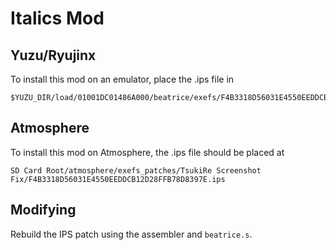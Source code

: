 # Italics Mod

## Yuzu/Ryujinx

To install this mod on an emulator, place the .ips file in

```
$YUZU_DIR/load/01001DC01486A000/beatrice/exefs/F4B3318D56031E4550EEDDCB12D28FFB78D8397E.ips
```

## Atmosphere

To install this mod on Atmosphere, the .ips file should be placed at

```
SD Card Root/atmosphere/exefs_patches/TsukiRe Screenshot Fix/F4B3318D56031E4550EEDDCB12D28FFB78D8397E.ips
```

## Modifying
Rebuild the IPS patch using the assembler and `beatrice.s`.